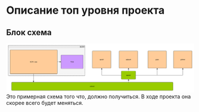 # Описание топ уровня проекта
## Блок схема
![Блоксхема](img/block_scheme.png)
Это примерная схема того что, должно получиться. В ходе проекта она скорее всего будет меняться.
